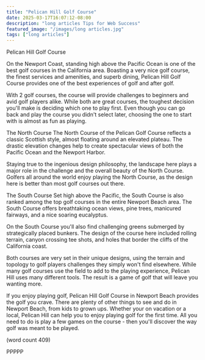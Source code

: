 ```yaml
---
title: "Pelican Hill Golf Course"
date: 2025-03-17T16:07:12-08:00
description: "long articles Tips for Web Success"
featured_image: "/images/long articles.jpg"
tags: ["long articles"]
---
```


Pelican Hill Golf Course

On the Newport Coast, standing high above the Pacific
Ocean is one of the best golf courses in the California
area.  Boasting a very nice golf course, the finest 
services and amenities, and superb dining, Pelican
Hill Golf Course provides one of the best experiences
of golf and after golf.

With 2 golf courses, the course will provide challenges
to beginners and avid golf players alike.  While both
are great courses, the toughest decision you'll make 
is deciding which one to play first.  Even though you
can go back and play the course you didn't select later,
choosing the one to start with is almost as fun as
playing.

The North Course
The North Course of the Pelican Golf Course reflects
a classic Scottish style, almost floating around an
elevated plateau.  The drastic elevation changes help
to create spectacular views of both the Pacific Ocean
and the Newport Harbor.

Staying true to the ingenious design philosophy, the
landscape here plays a major role in the challenge and
the overall beauty of the North Course.  Golfers all 
around the world enjoy playing the North Course, as
the design here is better than most golf courses out
there.

The South Course
Set high above the Pacific, the South Course is also 
ranked among the top golf courses in the entire Newport
Beach area.  The South Course offers breathtaking ocean
views, pine trees, manicured fairways, and a nice 
soaring eucalyptus.  

On the South Course you'll also find challenging greens
submerged by strategically placed bunkers.  The design 
of the course here included rolling terrain, canyon 
crossing tee shots, and holes that border the cliffs
of the California coast.

Both courses are very set in their unique designs, using
the terrain and topology to golf players challenges 
they simply won't find elsewhere.  While many golf courses
use the field to add to the playing experience, Pelican
Hill uses many different tools.  The result is a game
of golf that will leave you wanting more.

If you enjoy playing golf, Pelican Hill Golf Course in
Newport Beach provides the golf you crave.  There are 
plenty of other things to see and do in Newport Beach,
from kids to grown ups.  Whether your on vacation or 
a local, Pelican Hill can help you to enjoy playing 
golf for the first time.  All you need to do is play a
few games on the course - then you'll discover the 
way golf was meant to be played.

(word count 409)

PPPPP
